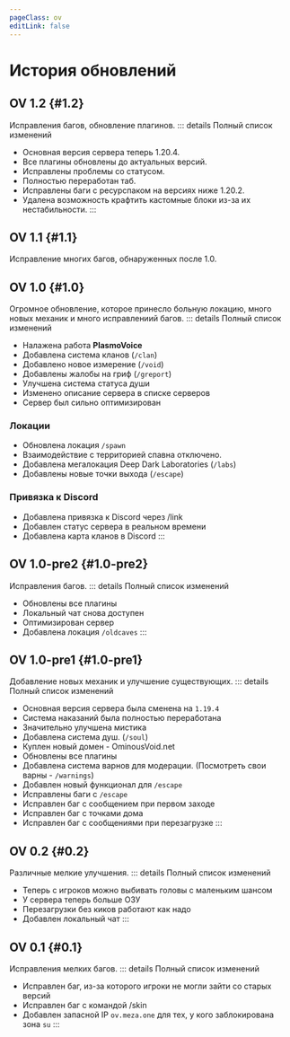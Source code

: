 ```yaml
---
pageClass: ov
editLink: false
---
```


<style>
.custom-block h1 {
    font-size: 25px;
}
</style>

# История обновлений

<h2 id="1.2" style="margin: 0; padding: 0;"></h2>

## OV 1.2 {#1.2}
Исправления багов, обновление плагинов.
::: details Полный список изменений
- Основная версия сервера теперь 1.20.4.
- Все плагины обновлены до актуальных версий.
- Исправлены проблемы со статусом.
- Полностью переработан таб.
- Исправлены баги с ресурспаком на версиях ниже 1.20.2.
- Удалена возможность крафтить кастомные блоки из-за их нестабильности.
:::

## OV 1.1 <Badge type="danger" text="Хотфикс" /> {#1.1}
Исправление многих багов, обнаруженных после 1.0.

## OV 1.0 <Badge type="tip" text="Релиз" /> {#1.0}
Огромное обновление, которое принесло больную локацию, много новых механик и много исправлениий багов.
::: details Полный список изменений
- Налажена работа **PlasmoVoice**
- Добавлена система кланов (`/clan`)
- Добавлено новое измерение (`/void`)
- Добавлены жалобы на гриф (`/greport`)
- Улучшена система статуса души
- Изменено описание сервера в списке серверов
- Сервер был сильно оптимизирован
### Локации
- Обновлена локация `/spawn`
- Взаимодействие с территорией спавна отключено.
- Добавлена мегалокация Deep Dark Laboratories (`/labs`)
- Добавлены новые точки выхода (`/escape`)
### Привязка к Discord
- Добавлена привязка к Discord через /link
- Добавлен статус сервера в реальном времени
- Добавлена карта кланов в Discord
:::

## OV 1.0-pre2 {#1.0-pre2}
Исправления багов.
::: details Полный список изменений
- Обновлены все плагины
- Локальный чат снова доступен
- Оптимизирован сервер
- Добавлена локация `/oldcaves`
:::

## OV 1.0-pre1 {#1.0-pre1}
Добавление новых механик и улучшение существующих.
::: details Полный список изменений
- Основная версия сервера была сменена на `1.19.4`
- Система наказаний была полностью переработана
- Значительно улучшена мистика
- Добавлена система душ. (`/soul`)
- Куплен новый домен - OminousVoid.net
- Обновлены все плагины
- Добавлена система варнов для модерации. (Посмотреть свои варны - `/warnings`)
- Добавлен новый функционал для `/escape`
- Исправлены баги с `/escape`
- Исправлен баг с сообщением при первом заходе
- Исправлен баг с точками дома
- Исправлен баг с сообщениями при перезагрузке
:::

## OV 0.2 <Badge type="warning" text="Бета" /> {#0.2}
Различные мелкие улучшения.
::: details Полный список изменений
- Теперь с игроков можно выбивать головы с маленьким шансом
- У сервера теперь больше ОЗУ
- Перезагрузки без киков работают как надо
- Добавлен локальный чат
:::

## OV 0.1 <Badge type="warning" text="Бета" /> {#0.1}
Исправления мелких багов.
::: details Полный список изменений
- Исправлен баг, из-за которого игроки не могли зайти со старых версий
- Исправлен баг с командой /skin
- Добавлен запасной IP `ov.meza.one` для тех, у кого заблокирована зона `su`
:::